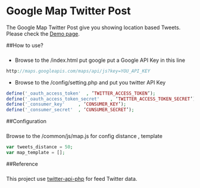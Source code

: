 # Google Map Twitter Post

The Google Map Twitter Post give you showing location based Tweets.
Please check the [Demo page](http://765space.com/twitter/).

##How to use?
###
- Browse to the /index.html put google put a Google API Key in this line 
```php
http://maps.googleapis.com/maps/api/js?key=YOU_API_KEY
```
- Browse to the /config/setting.php and put you twitter API Key 
```php
define('_oauth_access_token'  , ’TWITTER_ACCESS_TOKEN’);
define('_oauth_access_token_secret'    , ‘TWITTER_ACCESS_TOKEN_SECRET’);
define('_consumer_key'     , ‘CONSUMER_KEY’);
define('_consumer_secret'  , ‘CUNSUMER_SECRET’);
```

##Configuration
###
Browse to the /common/js/map.js for config distance , template
```php
var tweets_distance = 50; 
var map_template = [];
```

##Reference
###
This project use [twitter-api-php](https://github.com/J7mbo/twitter-api-php) for feed Twitter data.
